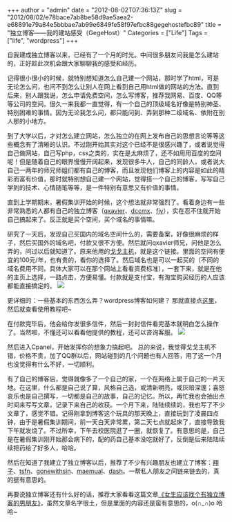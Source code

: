 +++
author = "admin"
date = "2012-08-02T07:36:13Z"
slug = "2012/08/02/e78bace7ab8be58d9ae5aea2-e68891e79a84e5bbbae7ab99e6849fe58f97efbc88gegehostefbc89"
title = "独立博客——我的建站感受（GegeHost）"
Categories = ["Life"]
Tags = ["life", "wordpress"]
+++

自我建成独立博客以来，已经有了一个月的时光。中间很多朋友问我是怎么建站的，正好趁此次机会跟大家聊聊我的感受和经历。

记得很小很小的时候，就特别想知道怎么自己建一个网站，那时学了html，可是无论怎么问，也问不到怎么让别人在网上看到自己用html做的网站的方法。直到后来，别人跟我说，怎么申请免费空间，怎么写博客，推荐我网易、百度、QQ等等公司的空间。很久一来我都一直觉得，有一个自己的顶级域名好像是特别神圣、特别困难的事情。因为无论我怎么问，都只能问到、弄到那种二级域名、依附在别人那的小地方。

到了大学以后，才对怎么建立网站，怎么独立的在网上发布自己的思想言论等等这些概念有了清晰的认识。不过刚开始其实对这个已经不是很感兴趣了，或者说觉得自己做网站，自己写php，css之类的，实在是太麻烦了，还不如用用百度的空间呢！但是随着自己的眼界慢慢开阔起来，发现很多牛人，自己的同龄人，或者说大自己一两年的师兄师姐们都有自己的博客，而且发现他们博客上的内容是如此的精彩而富有价值，那时就特别想自己建一个网站，觉得搭一个自己的博客，写写自己学到的技术、心情随笔等等，是一件特别有意思又有价值的事情。

直到上学期期末，暑假集训开始的时候，这个想法就非常强烈了。看着身边有一些非常熟悉的人都有自己的独立博客（[qxavier](http://qxavier.info)、[dccmx](http://blog.dccmx.com/)、[fjy](http://fjy.me/)），实在忍不住就开始自己搞起来了。反正就是买个空间，买个域名的事情嘛。
<!-- more -->

研究了一天后，发现自己买国内的域名空间什么的，需要备案，好像很麻烦的样子，然后买国外的域名吧，付款又很不方便。然后就问qxavier师兄，问他是怎么弄的，问过以后就知道了。原来他用的[戈戈主机](http://client.gegehost.com/aff.php?aff=480)，就是这个链接。里面的空间有便宜的100元/年，也有贵的，看你的选择了。然后域名也是可以一起买的（不同的域名费用不同，具体大家可以在那个网站上看看资费标准），一套下来，就是在他的主页上选择，一路点击，方便易懂。付款就是支付宝，有淘宝购买经历的人应该都能直接搞定的。
[![](https://wonderflow.info/images/2012-08-02-e78bace7ab8be58d9ae5aea2-e68891e79a84e5bbbae7ab99e6849fe58f97efbc88gegehostefbc89/1.png)](https://wonderflow.info/images/2012-08-02-e78bace7ab8be58d9ae5aea2-e68891e79a84e5bbbae7ab99e6849fe58f97efbc88gegehostefbc89/1.png)

更详细的：一些基本的东西怎么弄？wordpress博客如何建？ 那就直接点[这里](http://client.gegehost.com/aff.php?aff=480)，然后就查看使用教程吧~

在付款完毕后，他会给你发很多信件，然后一封封信件看完基本就明白怎么操作了。当然啦，不懂还可以看看他提供的教程，还可以咨询客服。
[![](https://wonderflow.info/images/2012-08-02-e78bace7ab8be58d9ae5aea2-e68891e79a84e5bbbae7ab99e6849fe58f97efbc88gegehostefbc89/2.png)](https://wonderflow.info/images/2012-08-02-e78bace7ab8be58d9ae5aea2-e68891e79a84e5bbbae7ab99e6849fe58f97efbc88gegehostefbc89/2.png)

然后进入Cpanel，开始发挥你的想象力搞起吧。
总的来说，我觉得戈戈主机不错，价格不贵，加了QQ群以后，网站碰到的几个问题也有人回答，用了这一个月也没觉得有什么不好，一切顺利。


有了自己的博客后，觉得就像多了一个自己的家，一个在网络上属于自己的一片天地。在这里，什么都是自己说了算，风格自己选，或清新明亮，或灰暗深邃；喜怒哀乐也是自己撰写，一切都是自己的故事，自己的记忆。所以，再忙我也会抽出点时间来写写文章，记录下来自己的收获。一个月下来，陆陆续续的，我也写了不少文章了，感觉不错。记得刚拿到博客这个玩具的那天晚上，直接玩到了凌晨四点钟，由于是暑假集训期间，前一天白天非常累，第二天七点就起床了，直接导致我下午就发烧了。不过所幸，下午去校医院逛了一圈，就恢复了。有意思的是，自己是在暑假集训刚开始那会病下的，配的药自己基本没吃就好了，反倒是后来陆陆续续把药给了好多人，哈哈。

然后在知道了我建立了独立博客以后，推荐了不少有兴趣朋友也建立了博客：[翔子](http://implusdream.info/)、[tsfn](http://tsfn.ws/)、[gonewithsin](http://gonewithsin.ws/)、[maemual](http://maemual.net/)、[dash](http://cse10.info/)。一帮私人朋友之间链来链去的，真的挺有意思的。

再要说独立博客还有什么好的话，推荐大家看看这篇文章[《女生应该找个有独立博客的男朋友》](http://xuhehuan.com/169.html)，虽然文章名字很土，但是里面的内容还是蛮有意思的，o(∩_∩)o 哈哈~

